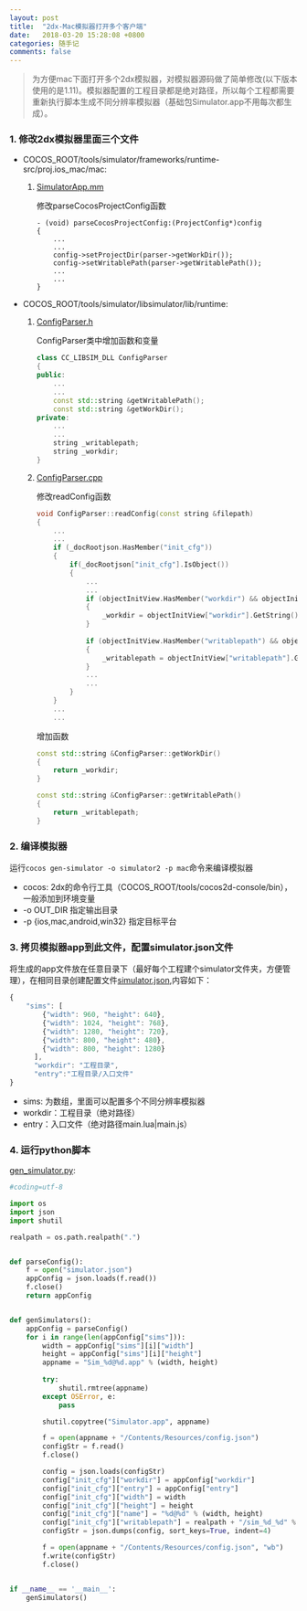 ```yaml
---
layout: post
title:  "2dx-Mac模拟器打开多个客户端"
date:   2018-03-20 15:28:08 +0800
categories: 随手记
comments: false
---
```



> 为方便mac下面打开多个2dx模拟器，对模拟器源码做了简单修改(以下版本使用的是1.11)。模拟器配置的工程目录都是绝对路径，所以每个工程都需要重新执行脚本生成不同分辨率模拟器（基础包Simulator.app不用每次都生成）。

### 1. 修改2dx模拟器里面三个文件
* COCOS_ROOT/tools/simulator/frameworks/runtime-src/proj.ios_mac/mac:  
    1. [SimulatorApp.mm](../res/SimulatorApp.mm)  

        修改parseCocosProjectConfig函数
        ```obj-c
        - (void) parseCocosProjectConfig:(ProjectConfig*)config
        {
            ...
            ...
            config->setProjectDir(parser->getWorkDir());
            config->setWritablePath(parser->getWritablePath());
            ...
            ...
        }     
        ```

* COCOS_ROOT/tools/simulator/libsimulator/lib/runtime:
    1. [ConfigParser.h](../res/ConfigParser.h)  

        ConfigParser类中增加函数和变量
        ```c++
        class CC_LIBSIM_DLL ConfigParser
        {
        public:
            ...
            ...
            const std::string &getWritablePath();
            const std::string &getWorkDir();
        private:
            ...
            ...
            string _writablepath;
            string _workdir;
        }
        ```

    2. [ConfigParser.cpp](../res/ConfigParser.cpp)  

        修改readConfig函数
        ```c++
        void ConfigParser::readConfig(const string &filepath)
        {
            ...
            ...
            if (_docRootjson.HasMember("init_cfg"))
            {
                if(_docRootjson["init_cfg"].IsObject())
                {
                    ...
                    ...
                    if (objectInitView.HasMember("workdir") && objectInitView["workdir"].IsString())
                    {
                        _workdir = objectInitView["workdir"].GetString();
                    }
                    
                    if (objectInitView.HasMember("writablepath") && objectInitView["writablepath"].IsString())
                    {
                        _writablepath = objectInitView["writablepath"].GetString();
                    }
                    ...
                    ...
                }
            }
            ...
            ...
        ```

        增加函数
        ```c++
        const std::string &ConfigParser::getWorkDir()
        {
            return _workdir;
        }

        const std::string &ConfigParser::getWritablePath()
        {
            return _writablepath;
        }
        ```

### 2. 编译模拟器
运行`cocos gen-simulator -o simulator2 -p mac`命令来编译模拟器

* cocos: 2dx的命令行工具（COCOS_ROOT/tools/cocos2d-console/bin），一般添加到环境变量
* -o OUT_DIR 指定输出目录
* -p {ios,mac,android,win32} 指定目标平台

### 3. 拷贝模拟器app到此文件，配置simulator.json文件
将生成的app文件放在任意目录下（最好每个工程建个simulator文件夹，方便管理），在相同目录创建配置文件[simulator.json](../res/simulator.json),内容如下：
```javascript
{
    "sims": [
        {"width": 960, "height": 640},
        {"width": 1024, "height": 768},
        {"width": 1280, "height": 720},
        {"width": 800, "height": 480},
        {"width": 800, "height": 1280}
      ],
      "workdir": "工程目录",
      "entry":"工程目录/入口文件"
}
```

* sims: 为数组，里面可以配置多个不同分辨率模拟器
* workdir：工程目录（绝对路径）
* entry：入口文件（绝对路径main.lua\|main.js）

### 4. 运行python脚本
[gen_simulator.py](../res/gen_simulator.py):

```python
#coding=utf-8

import os
import json
import shutil

realpath = os.path.realpath(".")


def parseConfig():
	f = open("simulator.json")
	appConfig = json.loads(f.read())
	f.close()
	return appConfig


def genSimulators():
	appConfig = parseConfig()
	for i in range(len(appConfig["sims"])):
		width = appConfig["sims"][i]["width"]
		height = appConfig["sims"][i]["height"]
		appname = "Sim_%d@%d.app" % (width, height)
		
		try:
			shutil.rmtree(appname)
		except OSError, e:
			pass

		shutil.copytree("Simulator.app", appname)

		f = open(appname + "/Contents/Resources/config.json")
		configStr = f.read()
		f.close()

		config = json.loads(configStr)
		config["init_cfg"]["workdir"] = appConfig["workdir"]
		config["init_cfg"]["entry"] = appConfig["entry"]
		config["init_cfg"]["width"] = width
		config["init_cfg"]["height"] = height
		config["init_cfg"]["name"] = "%d@%d" % (width, height)
		config["init_cfg"]["writablepath"] = realpath + "/sim_%d_%d" % (width, height)
		configStr = json.dumps(config, sort_keys=True, indent=4)

		f = open(appname + "/Contents/Resources/config.json", "wb")
		f.write(configStr)
		f.close()


if __name__ == '__main__':
	genSimulators()

```





